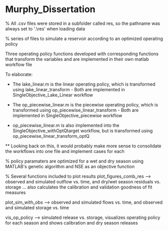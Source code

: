 # Murphy_Dissertation

% All .csv files were stored in a subfolder called res, so the pathname was always set to '.\res\' when loading data

% series of files to simulate a reservoir according to an optimized operating policy

Three operating policy functions developed
with corresponding functions that transform the variables
and are implemented in their own matlab workflow file

To elaborate:
- The lake_linear.m is the linear operating policy, which is transformed using lake_linear_transform
      - Both are implemented in SingleObjective_Lake_Linear workflow

- The op_piecewise_linear.m is the piecewise operating policy, which is transformed using op_piecewise_linear_transform
      - Both are implemented in SingleObjective_piecewise workflow

- op_piecewise_linear.m is also implemented into the SingleObjective_withOptQtarget workflow, but is transformed using op_piecewise_linear_transform_optQ

** Looking back on this, it would probably make more sense to consolidate the workflows into one file and implement cases for each 

% policy paramaters are optimized for a wet and dry season using MATLAB's genetic algorithm and NSE as an objective function

% Several functions included to plot results
plot_figures_comb_res --> observed and simulated outflow vs. time, and dry/wet season residuals vs. storage 
... also calculates the calibration and validation goodness of fit measures

plot_sim_with_obs --> observed and simulated flows vs. time, and observed and simulated storage vs. time

vis_op_policy --> simulated release vs. storage, visualizes operating policy for each season and shows calibration and dry season releases


